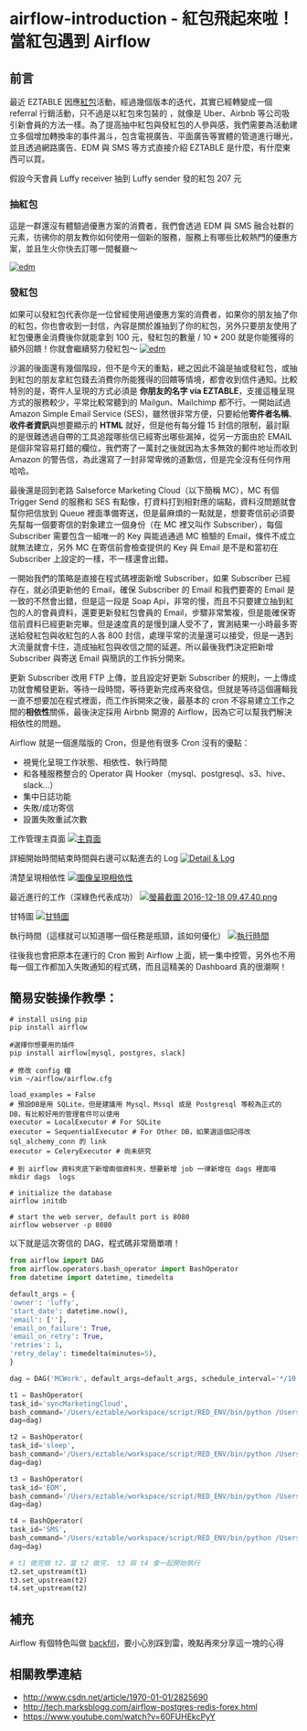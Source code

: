 # airflow-introduction - 紅包飛起來啦！當紅包遇到 Airflow 
## 前言
最近 EZTABLE 因應[紅包](https://tw.eztable.com/red-envelope/grab/Mzk2NTg5OF8xNDgyMjQ3NjQ1MDAw)活動，經過幾個版本的迭代，其實已經轉變成一個 referral 行銷活動，只不過是以紅包來包裝的 ，就像是 Uber、Airbnb 等公司吸引新會員的方法一樣。為了提高抽中紅包與發紅包的人參與感，我們需要為活動建立多個增加轉換率的事件漏斗，包含電視廣告、平面廣告等實體的管道進行曝光，並且透過網路廣告、EDM 與 SMS 等方式直接介紹 EZTABLE 是什麼，有什麼東西可以買。

假設今天會員 Luffy receiver 抽到 Luffy sender 發的紅包 207 元
### 抽紅包
這是一群還沒有體驗過優惠方案的消費者，我們會透過 EDM 與 SMS 融合社群的元素，彷彿你的朋友教你如何使用一個新的服務，服務上有哪些比較熱門的優惠方案，並且生火你快去訂哪一間餐廳～

[![edm](https://s28.postimg.org/6yabm5n9p/2016_12_18_11_10_36.png)](https://postimg.org/image/mjrn63z7t/)
### 發紅包
如果可以發紅包代表你是一位曾經使用過優惠方案的消費者，如果你的朋友抽了你的紅包，你也會收到一封信，內容是關於誰抽到了你的紅包，另外只要朋友使用了紅包優惠金消費後你就能拿到 100 元，發紅包的數量 / 10 * 200 就是你能獲得的額外回饋！你就會繼續努力發紅包～
[![edm](https://s29.postimg.org/kz8bxsdhz/2016_12_18_11_10_49.png)](https://postimg.org/image/fb216w95f/)

沙漏的後面還有幾個階段，但不是今天的重點，總之因此不論是抽或發紅包，或抽到紅包的朋友拿紅包錢去消費你所能獲得的回饋等情境，都會收到信件通知。比較特別的是，寄件人呈現的方式必須是 **你朋友的名字 via EZTABLE**，支援這種呈現方式的服務較少，平常比較常聽到的 Mailgun、Mailchimp 都不行。一開始試過 Amazon Simple Email Service (SES)，雖然很非常方便，只要給他**寄件者名稱**、**收件者資訊**與想要顯示的 **HTML** 就好，但是他有每分鐘 15 封信的限制，最討厭的是很難透過自帶的工具追蹤哪些信已經寄出哪些漏掉，從另一方面由於 EMAIL 是個非常容易打錯的欄位，我們寄了一萬封之後就因為太多無效的郵件地址而收到 Amazon 的警告信，為此還寫了一封非常卑微的道歉信，但是完全沒有任何作用哈哈。

最後還是回到老路 Salseforce Marketing Cloud（以下簡稱 MC），MC 有個 Trigger Send 的服務和 SES 有點像，打資料打到相對應的端點，資料沒問題就會幫你把信放到 Queue 裡面準備寄送，但是最麻煩的一點就是，想要寄信前必須要先幫每一個要寄信的對象建立一個身份（在 MC 裡又叫作 Subscriber），每個 Subscriber 需要包含一組唯一的 Key 與能過通過 MC 檢驗的 Email，條件不成立就無法建立，另外 MC 在寄信前會檢查提供的 Key 與 Email 是不是和當初在 Subscriber 上設定的一樣，不一樣還會出錯。

一開始我們的策略是直接在程式碼裡面新增 Subscriber，如果 Subscriber 已經存在，就必須更新他的 Email，確保 Subscriber 的 Email 和我們要寄的 Email 是一致的不然會出錯，但是這一段是 Soap Api，非常的慢，而且不只要建立抽到紅包的人的會員資料，還要更新發紅包會員的 Email，步驟非常繁複，但是能確保寄信前資料已經更新完畢。但是速度真的是慢到讓人受不了，實測結果一小時最多寄送給發紅包與收紅包的人各 800 封信，處理平常的流量還可以接受，但是一遇到大流量就會卡住，造成抽紅包與收信之間的延遲。所以最後我們決定把新增 Subscriber 與寄送 Email 與簡訊的工作拆分開來。

更新 Subscriber 改用 FTP 上傳，並且設定好更新 Subscriber 的規則，一上傳成功就會觸發更新。等待一段時間，等待更新完成再來發信。但就是等待這個邏輯我一直不想要加在程式裡面，而工作拆開來之後，最基本的 cron 不容易建立工作之間的**相依性**關係，最後決定採用 Airbnb 開源的 Airflow，因為它可以幫我們解決相依性的問題。

Airflow 就是一個進階版的 Cron，但是他有很多 Cron 沒有的優點：
- 視覺化呈現工作狀態、相依性、執行時間
- 和各種服務整合的 Operator 與 Hooker（mysql、postgresql、s3、hive、slack...）
- 集中日誌功能
- 失敗/成功寄信
- 設置失敗重試次數

工作管理主頁面
[![主頁面](https://s23.postimg.org/keow4018r/2016_12_18_10_03_28.png)](https://postimg.org/image/rhwrjm6o7/)

詳細開始時間結束時間與右邊可以點進去的 Log
[![Detail & Log](https://s29.postimg.org/kp2dn2mmv/2016_12_18_09_46_27.png)](https://postimg.org/image/gsp1r31n7/)


清楚呈現相依性
[![圖像呈現相依性](https://s23.postimg.org/ua7vhlb7v/2016_12_18_09_47_25.png)](https://postimg.org/image/dmgdf3gg7/)


最近進行的工作（深綠色代表成功）
[![螢幕截圖 2016-12-18 09.47.40.png](https://s23.postimg.org/n2o9m5qaj/2016_12_18_09_47_40.png)](https://postimg.org/image/vkxpqhwt3/)


甘特圖
[![甘特圖](https://s23.postimg.org/acre13suz/2016_12_18_09_53_36.png)](https://postimg.org/image/uk4tteqc7/)


執行時間（這樣就可以知道哪一個任務是瓶頸，該如何優化）
[![執行時間](https://s29.postimg.org/dd1j1bdl3/2016_12_18_09_48_05.png)](https://postimg.org/image/b8h608byb/)


往後我也會把原本在運行的 Cron 搬到 Airflow 上面，統一集中控管，另外也不用每一個工作都加入失敗通知的程式碼，而且這精美的 Dashboard 真的很潮啊！

## 簡易安裝操作教學：
```
# install using pip
pip install airflow

#選擇你想要用的插件
pip install airflow[mysql, postgres, slack]

# 修改 config 檔
vim ~/airflow/airflow.cfg

load_examples = False
# 預設DB是用 SQLite，但是建議用 Mysql、Mssql 或是 Postgresql 等較為正式的 DB，有比較好用的管理套件可以使用
executor = LocalExecutor # For SQLite
executor = SequentialExecutor # For Other DB，如果選這個記得改 sql_alchemy_conn 的 link
executor = CeleryExecutor # 尚未研究

# 到 airflow 資料夾底下新增兩個資料夾，想要新增 job 一律新增在 dags 裡面唷
mkdir dags  logs

# initialize the database
airflow initdb

# start the web server, default port is 8080
airflow webserver -p 8080

```


以下就是這次寄信的 DAG，程式碼非常簡單唷！

```python
from airflow import DAG
from airflow.operators.bash_operator import BashOperator
from datetime import datetime, timedelta

default_args = {
'owner': 'luffy',
'start_date': datetime.now(),
'email': [''],
'email_on_failure': True,
'email_on_retry': True,
'retries': 1,
'retry_delay': timedelta(minutes=5),
}

dag = DAG('MCWork', default_args=default_args, schedule_interval='*/10 * * * *')

t1 = BashOperator(
task_id='syncMarketingCloud',
bash_command='/Users/eztable/workspace/script/RED_ENV/bin/python /Users/eztable/workspace/script/syncMarketingCloud.py',
dag=dag)

t2 = BashOperator(
task_id='sleep',
bash_command='/Users/eztable/workspace/script/RED_ENV/bin/python /Users/eztable/airflow/dags/sleep.py 120',
dag=dag)

t3 = BashOperator(
task_id='EDM',
bash_command='/Users/eztable/workspace/script/RED_ENV/bin/python /Users/eztable/workspace/script/EDM.py',
dag=dag)

t4 = BashOperator(
task_id='SMS',
bash_command='/Users/eztable/workspace/script/RED_ENV/bin/python /Users/eztable/workspace/script/SMS.py',
dag=dag)

# t1 做完做 t2，當 t2 做完， t3 與 t4 會一起開始執行
t2.set_upstream(t1)
t3.set_upstream(t2)
t4.set_upstream(t2)

```
## 補充
Airflow 有個特色叫做 [backfill](https://airflow.incubator.apache.org/tutorial.html#backfill)，要小心別踩到雷，晚點再來分享這一塊的心得

## 相關教學連結
- http://www.csdn.net/article/1970-01-01/2825690
- http://tech.marksblogg.com/airflow-postgres-redis-forex.html
- https://www.youtube.com/watch?v=60FUHEkcPyY

